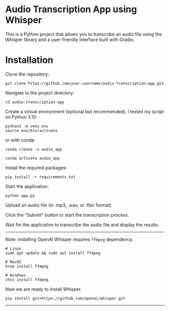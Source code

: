# Audio Transcription App using Whisper

This is a Python project that allows you to transcribe an audio file using the Whisper library and a user-friendly interface built with Gradio.

# Installation

Clone the repository:

```
git clone https://github.com/your-username/audio-transcription-app.git
```

Navigate to the project directory:

```
cd audio-transcription-app
```

Create a virtual environment (optional but recommended), I tested my script on
Python 3.10:

```
python3 -m venv env
source env/bin/activate
```

or with conda:

```
conda create -n audio_app

conda activate audio_app
```

Install the required packages:

```
pip install -r requirements.txt
```

Start the application:

```
python app.py
```

Upload an audio file (in .mp3, .wav, or .flac format).

Click the "Submit" button to start the transcription process.

Wait for the application to transcribe the audio file and display the results.

----

Note: installing OpenAI Whisper requires `ffmpeg` dependency:
```
# Linux
sudo apt update && sudo apt install ffmpeg

# MacOS
brew install ffmpeg

# Windows
chco install ffmpeg
```
Now we are ready to install Whisper.
```
pip install git+https://github.com/openai/whisper.git 
```
----
